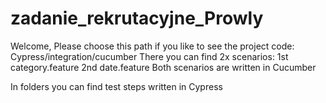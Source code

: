 # zadanie_rekrutacyjne_Prowly

Welcome,
Please choose this path if you like to see the project code:
Cypress/integration/cucumber
There you can find 2x scenarios: 
1st category.feature
2nd date.feature
Both scenarios are written in Cucumber

In folders you can find test steps written in Cypress

